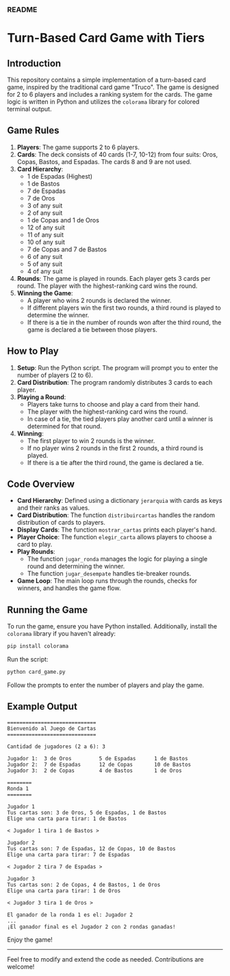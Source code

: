 ### README

# Turn-Based Card Game with Tiers

## Introduction

This repository contains a simple implementation of a turn-based card game, inspired by the traditional card game "Truco". The game is designed for 2 to 6 players and includes a ranking system for the cards. The game logic is written in Python and utilizes the `colorama` library for colored terminal output.

## Game Rules

1. **Players**: The game supports 2 to 6 players.
2. **Cards**: The deck consists of 40 cards (1-7, 10-12) from four suits: Oros, Copas, Bastos, and Espadas. The cards 8 and 9 are not used.
3. **Card Hierarchy**:
   - 1 de Espadas (Highest)
   - 1 de Bastos
   - 7 de Espadas
   - 7 de Oros
   - 3 of any suit
   - 2 of any suit
   - 1 de Copas and 1 de Oros
   - 12 of any suit
   - 11 of any suit
   - 10 of any suit
   - 7 de Copas and 7 de Bastos
   - 6 of any suit
   - 5 of any suit
   - 4 of any suit
4. **Rounds**: The game is played in rounds. Each player gets 3 cards per round. The player with the highest-ranking card wins the round.
5. **Winning the Game**:
   - A player who wins 2 rounds is declared the winner.
   - If different players win the first two rounds, a third round is played to determine the winner.
   - If there is a tie in the number of rounds won after the third round, the game is declared a tie between those players.

## How to Play

1. **Setup**: Run the Python script. The program will prompt you to enter the number of players (2 to 6).
2. **Card Distribution**: The program randomly distributes 3 cards to each player.
3. **Playing a Round**: 
   - Players take turns to choose and play a card from their hand.
   - The player with the highest-ranking card wins the round.
   - In case of a tie, the tied players play another card until a winner is determined for that round.
4. **Winning**:
   - The first player to win 2 rounds is the winner.
   - If no player wins 2 rounds in the first 2 rounds, a third round is played.
   - If there is a tie after the third round, the game is declared a tie.

## Code Overview

- **Card Hierarchy**: Defined using a dictionary `jerarquia` with cards as keys and their ranks as values.
- **Card Distribution**: The function `distribuircartas` handles the random distribution of cards to players.
- **Display Cards**: The function `mostrar_cartas` prints each player's hand.
- **Player Choice**: The function `elegir_carta` allows players to choose a card to play.
- **Play Rounds**: 
  - The function `jugar_ronda` manages the logic for playing a single round and determining the winner.
  - The function `jugar_desempate` handles tie-breaker rounds.
- **Game Loop**: The main loop runs through the rounds, checks for winners, and handles the game flow.

## Running the Game

To run the game, ensure you have Python installed. Additionally, install the `colorama` library if you haven't already:

```sh
pip install colorama
```

Run the script:

```sh
python card_game.py
```

Follow the prompts to enter the number of players and play the game.

## Example Output

```
=============================
Bienvenido al Juego de Cartas
=============================

Cantidad de jugadores (2 a 6): 3

Jugador 1:  3 de Oros         5 de Espadas      1 de Bastos     
Jugador 2:  7 de Espadas      12 de Copas       10 de Bastos    
Jugador 3:  2 de Copas        4 de Bastos       1 de Oros       

========
Ronda 1
========

Jugador 1
Tus cartas son: 3 de Oros, 5 de Espadas, 1 de Bastos
Elige una carta para tirar: 1 de Bastos

< Jugador 1 tira 1 de Bastos >

Jugador 2
Tus cartas son: 7 de Espadas, 12 de Copas, 10 de Bastos
Elige una carta para tirar: 7 de Espadas

< Jugador 2 tira 7 de Espadas >

Jugador 3
Tus cartas son: 2 de Copas, 4 de Bastos, 1 de Oros
Elige una carta para tirar: 1 de Oros

< Jugador 3 tira 1 de Oros >

El ganador de la ronda 1 es el: Jugador 2
...
¡El ganador final es el Jugador 2 con 2 rondas ganadas!
```

Enjoy the game!

---

Feel free to modify and extend the code as needed. Contributions are welcome!
